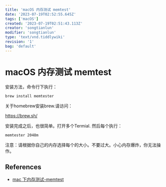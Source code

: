```yaml
---
title: 'macOS 内存测试 memtest'
date: '2023-07-19T02:52:55.645Z'
tags: ['macOS']
created: '2023-07-19T02:51:43.113Z'
creator: 'songtianlun'
modifier: 'songtianlun'
type: 'text/vnd.tiddlywiki'
revision: '1'
bag: 'default'
---
```


<!-- Exported from TiddlyWiki at 10:10, 22nd 七月 2023 -->

# macOS 内存测试 memtest

安装方法，命令行下执行：

```bash
brew install memtester
```

关于homebrew安装brew.请访问：

<https://brew.sh/>

安装完成之后，也很简单。打开多个Termial. 然后每个执行：

```
memtester 2048m
```

注意：请根据你自己的内存选择每个的大小。不要过大。小心内存爆炸，你无法操作。

## References

* [mac 下内存测试-memtest](https://www.cqmaple.com/201907/mac-memtest.html)